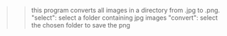 >> this program converts all images in a directory from .jpg to .png.
>> "select": select a folder containing jpg images
>> "convert": select the chosen folder to save the png
